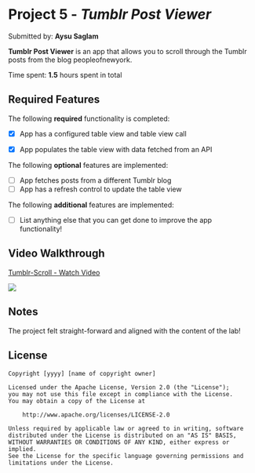 # Project 5 - *Tumblr Post Viewer*

Submitted by: **Aysu Saglam**

**Tumblr Post Viewer** is an app that allows you to scroll through the Tumblr posts from the blog peopleofnewyork.

Time spent: **1.5** hours spent in total

## Required Features

The following **required** functionality is completed:

- [X] App has a configured table view and table view call
- [X] App populates the table view with data fetched from an API


The following **optional** features are implemented:

- [ ] App fetches posts from a different Tumblr blog
- [ ] App has a refresh control to update the table view

The following **additional** features are implemented:

- [ ] List anything else that you can get done to improve the app functionality!

## Video Walkthrough

<div>
    <a href="https://www.loom.com/share/bc3fb75569af4a229c1e36e832723e37">
      <p>Tumblr-Scroll - Watch Video</p>
    </a>
    <a href="https://www.loom.com/share/bc3fb75569af4a229c1e36e832723e37">
      <img style="max-width:300px;" src="https://cdn.loom.com/sessions/thumbnails/bc3fb75569af4a229c1e36e832723e37-4c4d5dc6228cc00f-full-play.gif">
    </a>
  </div>

## Notes

The project felt straight-forward and aligned with the content of the lab!

## License

    Copyright [yyyy] [name of copyright owner]

    Licensed under the Apache License, Version 2.0 (the "License");
    you may not use this file except in compliance with the License.
    You may obtain a copy of the License at

        http://www.apache.org/licenses/LICENSE-2.0

    Unless required by applicable law or agreed to in writing, software
    distributed under the License is distributed on an "AS IS" BASIS,
    WITHOUT WARRANTIES OR CONDITIONS OF ANY KIND, either express or implied.
    See the License for the specific language governing permissions and
    limitations under the License.
